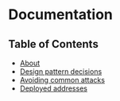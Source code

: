 # Documentation
## Table of Contents
* [About](about.md)
* [Design pattern decisions](design_pattern_decisions.md)
* [Avoiding common attacks](avoiding_common_attacks.md)
* [Deployed addresses](deployed_addresses.txt)